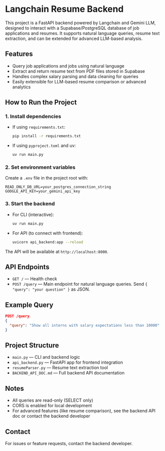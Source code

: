 # Langchain Resume Backend

This project is a FastAPI backend powered by Langchain and Gemini LLM, designed to interact with a Supabase/PostgreSQL database of job applications and resumes. It supports natural language queries, resume text extraction, and can be extended for advanced LLM-based analysis.

## Features
- Query job applications and jobs using natural language
- Extract and return resume text from PDF files stored in Supabase
- Handles complex salary parsing and data cleaning for queries
- Easily extensible for LLM-based resume comparison or advanced analytics

## How to Run the Project

### 1. Install dependencies
- If using `requirements.txt`:
  ```sh
  pip install -r requirements.txt
  ```
- If using `pyproject.toml` and uv:
  ```sh
  uv run main.py
  ```

### 2. Set environment variables
Create a `.env` file in the project root with:
```
READ_ONLY_DB_URL=your_postgres_connection_string
GOOGLE_API_KEY=your_gemini_api_key
```

### 3. Start the backend
- For CLI (interactive):
  ```sh
  uv run main.py
  ```
- For API (to connect with frontend):
  ```sh
  uvicorn api_backend:app --reload
  ```

The API will be available at `http://localhost:8000`.

## API Endpoints
- `GET /` — Health check
- `POST /query` — Main endpoint for natural language queries. Send `{ "query": "your question" }` as JSON.

## Example Query
```json
POST /query
{
  "query": "Show all interns with salary expectations less than 10000"
}
```

## Project Structure
- `main.py` — CLI and backend logic
- `api_backend.py` — FastAPI app for frontend integration
- `resumeParser.py` — Resume text extraction tool
- `BACKEND_API_DOC.md` — Full backend API documentation

## Notes
- All queries are read-only (SELECT only)
- CORS is enabled for local development
- For advanced features (like resume comparison), see the backend API doc or contact the backend developer

## Contact
For issues or feature requests, contact the backend developer.
